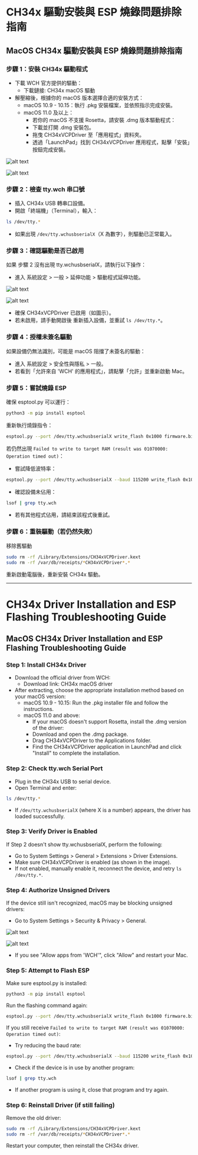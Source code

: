 # CH34x 驅動安裝與 ESP 燒錄問題排除指南

## MacOS CH34x 驅動安裝與 ESP 燒錄問題排除指南

### 步驟 1：安裝 CH34x 驅動程式

- 下載 WCH 官方提供的驅動：
  - 下載鏈接: CH34x macOS 驅動
- 解壓縮後，根據你的 macOS 版本選擇合適的安裝方式：
  - macOS 10.9 - 10.15：執行 .pkg 安裝檔案，並依照指示完成安裝。
  - macOS 11.0 及以上：
    - 若你的 macOS 不支援 Rosetta，請安裝 .dmg 版本驅動程式：
    - 下載並打開 .dmg 安裝包。
    - 拖曳 CH34xVCPDriver 至「應用程式」資料夾。
    - 透過「LaunchPad」找到 CH34xVCPDriver 應用程式，點擊「安裝」按鈕完成安裝。

![alt text](<install.png>)

![alt text](<tips.png>)

### 步驟 2：檢查 tty.wch 串口號

- 插入 CH34x USB 轉串口設備。
- 開啟「終端機」（Terminal），輸入：
```sh
ls /dev/tty.*
```
- 如果出現 `/dev/tty.wchusbserialX`（X 為數字），則驅動已正常載入。

### 步驟 3：確認驅動是否已啟用

如果 步驟 2 沒有出現 tty.wchusbserialX，請執行以下操作：

- 進入 系統設定 > 一般 > 延伸功能 > 驅動程式延伸功能。

![alt text](<延伸功能 -1.png>)

![alt text](驅動程式延伸功能-1.png)

- 確保 CH34xVCPDriver 已啟用（如圖示）。
- 若未啟用，請手動開啟後 重新插入設備，並重試 `ls /dev/tty.*`。

### 步驟 4：授權未簽名驅動

如果設備仍無法識別，可能是 macOS 阻擋了未簽名的驅動：

- 進入 系統設定 > 安全性與隱私 > 一般。
- 若看到「允許來自 'WCH' 的應用程式」，請點擊「允許」並重新啟動 Mac。

### 步驟 5：嘗試燒錄 ESP

確保 esptool.py 可以運行：
```sh
python3 -m pip install esptool
```

重新執行燒錄指令：
```sh
esptool.py --port /dev/tty.wchusbserialX write_flash 0x1000 firmware.bin
```

若仍然出現 `Failed to write to target RAM (result was 01070000: Operation timed out)`：

- 嘗試降低波特率：
```sh
esptool.py --port /dev/tty.wchusbserialX --baud 115200 write_flash 0x1000 firmware.bin
```
- 確認設備未佔用：
```sh
lsof | grep tty.wch
```
- 若有其他程式佔用，請結束該程式後重試。

### 步驟 6：重裝驅動（若仍然失敗）

移除舊驅動
```sh
sudo rm -rf /Library/Extensions/CH34xVCPDriver.kext
sudo rm -rf /var/db/receipts/*CH34xVCPDriver*.*
```
重新啟動電腦後，重新安裝 CH34x 驅動。

---

# CH34x Driver Installation and ESP Flashing Troubleshooting Guide

## MacOS CH34x Driver Installation and ESP Flashing Troubleshooting Guide

### Step 1: Install CH34x Driver

- Download the official driver from WCH:
  - Download link: CH34x macOS driver
- After extracting, choose the appropriate installation method based on your macOS version:
  - macOS 10.9 - 10.15: Run the .pkg installer file and follow the instructions.
  - macOS 11.0 and above:
    - If your macOS doesn't support Rosetta, install the .dmg version of the driver:
    - Download and open the .dmg package.
    - Drag CH34xVCPDriver to the Applications folder.
    - Find the CH34xVCPDriver application in LaunchPad and click "Install" to complete the installation.

### Step 2: Check tty.wch Serial Port

- Plug in the CH34x USB to serial device.
- Open Terminal and enter:
```sh
ls /dev/tty.*
```
- If `/dev/tty.wchusbserialX` (where X is a number) appears, the driver has loaded successfully.

### Step 3: Verify Driver is Enabled

If Step 2 doesn't show tty.wchusbserialX, perform the following:

- Go to System Settings > General > Extensions > Driver Extensions.
- Make sure CH34xVCPDriver is enabled (as shown in the image).
- If not enabled, manually enable it, reconnect the device, and retry `ls /dev/tty.*`.

### Step 4: Authorize Unsigned Drivers

If the device still isn't recognized, macOS may be blocking unsigned drivers:

- Go to System Settings > Security & Privacy > General.

![alt text](<延伸功能 -1.png>)

![alt text](驅動程式延伸功能-1.png)

- If you see "Allow apps from 'WCH'", click "Allow" and restart your Mac.

### Step 5: Attempt to Flash ESP

Make sure esptool.py is installed:
```sh
python3 -m pip install esptool
```

Run the flashing command again:
```sh
esptool.py --port /dev/tty.wchusbserialX write_flash 0x1000 firmware.bin
```

If you still receive `Failed to write to target RAM (result was 01070000: Operation timed out)`:

- Try reducing the baud rate:
```sh
esptool.py --port /dev/tty.wchusbserialX --baud 115200 write_flash 0x1000 firmware.bin
```
- Check if the device is in use by another program:
```sh
lsof | grep tty.wch
```
- If another program is using it, close that program and try again.

### Step 6: Reinstall Driver (if still failing)

Remove the old driver:
```sh
sudo rm -rf /Library/Extensions/CH34xVCPDriver.kext
sudo rm -rf /var/db/receipts/*CH34xVCPDriver*.*
```
Restart your computer, then reinstall the CH34x driver.
